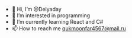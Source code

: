 - 👋 Hi, I’m @Delyaday
- 👀 I’m interested in programming
- 🌱 I’m currently learning React and C#
- 📫 How to reach me qukmoonfar4567@mail.ru

<!---
Delyaday/Delyaday is a ✨ special ✨ repository because its `README.md` (this file) appears on your GitHub profile.
You can click the Preview link to take a look at your changes.
--->

